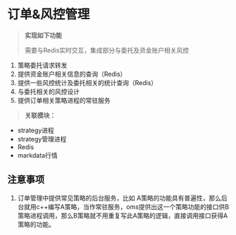 # 订单&风控管理 #	

> **实现如下功能**
> 
> 需要与Redis实时交互，集成部分与委托及资金账户相关风控
1. 策略委托请求转发
2. 提供资金账户相关信息的查询（Redis）
3. 提供一些风控统计及委托相关的统计查询（Redis）
4. 与委托相关的风控设计
5. 提供订单相关策略进程的常驻服务


> **关联模块：**
- strategy进程
- strategy管理进程
- Redis
- markdata行情

## 注意事项 ##
1. 订单管理中提供常见策略的后台服务，比如 A策略的功能具有普遍性，那么后台就用c++编写A策略，当作常驻服务，oms提供出这一个策略功能的接口供B策略进程调用，那么B策略就不用重复写此A策略的逻辑，直接调用接口获得A策略的功能。
